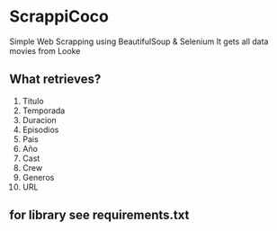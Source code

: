 # ScrappiCoco
Simple Web Scrapping using BeautifulSoup & Selenium
It gets all data movies from Looke

## What retrieves?
1. Titulo
2. Temporada
3. Duracion
4. Episodios
5. Pais
6. Año
7. Cast
8. Crew
9. Generos
10. URL

## for library see requirements.txt